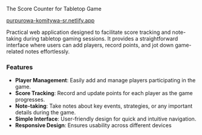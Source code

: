 The Score Counter for Tabletop Game 

[purpurowa-komitywa-sr.netlify.app](https://purpurowa-komitywa-sr.netlify.app)

Practical web application designed to facilitate score tracking and note-taking during tabletop gaming sessions. It provides a straightforward interface where users can add players, record points, and jot down game-related notes effortlessly.


### Features
- **Player Management**: Easily add and manage players participating in the game.
- **Score Tracking**: Record and update points for each player as the game progresses.
- **Note-taking**: Take notes about key events, strategies, or any important details during the game.
- **Simple Interface**: User-friendly design for quick and intuitive navigation.
- **Responsive Design**: Ensures usability across different devices
